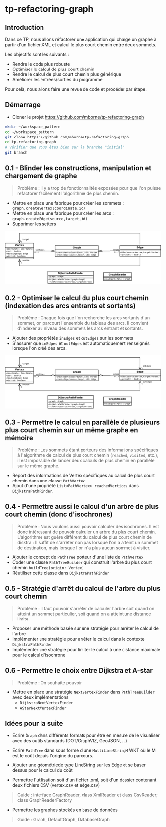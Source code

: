 # tp-refactoring-graph

## Introduction

Dans ce TP, nous allons réfactorer une application qui charge un graphe à partir d'un fichier XML et calcul le plus court chemin entre deux sommets.

Les objectifs sont les suivants :

* Rendre le code plus robuste
* Optimiser le calcul de plus court chemin
* Rendre le calcul de plus court chemin plus générique
* Améliorer les entrées/sorties du programme

Pour celà, nous allons faire une revue de code et procéder par étape.

## Démarrage


* Cloner le projet https://github.com/mborne/tp-refactoring-graph

```bash
mkdir ~/workspace_pattern
cd ~/workspace_pattern
git clone https://github.com/mborne/tp-refactoring-graph
cd tp-refactoring-graph
# vérifier que vous êtes bien sur la branche "initial"
git branch
```


## 0.1 - Blinder les constructions, manipulation et chargement de graphe

> Problème : Il y a trop de fonctionnalités exposées pour que l'on puisse refactorer facilement l'algorithme de plus chemin.

* Mettre en place une fabrique pour créer les sommets : `graph.createVertex(coordinate,id)`
* Mettre en place une fabrique pour créer les arcs : `graph.createEdge(source,target,id)`
* Supprimer les setters

![Modèle 0.1](uml/graph-0.1.png)

## 0.2 - Optimiser le calcul du plus court chemin (indexation des arcs entrants et sortants)

> Problème : Chaque fois que l'on recherche les arcs sortants d'un sommet, on parcourt l'ensemble du tableau des arcs. Il convient d'indexer au niveau des sommets les arcs entrant et sortants.

* Ajouter des propriétés `inEdges` et `outEdges` sur les sommets
* S'assurer que `inEdges` et `outEdges` est automatiquement renseignés lorsque l'on créé des arcs.

![Modèle 0.2](uml/graph-0.2.png)

## 0.3 - Permettre le calcul en parallèle de plusieurs plus court chemin sur un même graphe en mémoire

> Problème : Les sommets étant porteurs des informations spécifiques à l'algorithme de calcul de plus court chemin (`reached`, `visited`, etc.), il est impossible de lancer deux calculs de plus chemin en parallèle sur le même graphe.

* Report des informations de Vertex spécifiques au calcul de plus court chemin dans une classe `PathVertex`
* Ajout d'une propriété `List<PathVertex> reachedVertices` dans `DijkstraPathFinder`.

## 0.4 - Permettre aussi le calcul d'un arbre de plus court chemin (donc d'isochrones)

> Problème : Nous voulons aussi pouvoir calculer des isochrones. Il est donc intéressant de pouvoir calculer un arbre du plus court chemin. L'algorithme est guère différent du calcul de plus court chemin de disktra : Il suffit de s'arrêter non pas lorsque l'on a atteint un sommet de destination, mais lorsque l'on n'a plus aucun sommet à visiter.

* Ajouter le concept de `PathTree` porteur d'une liste de `PathVertex`
* Coder une classe `PathTreeBuilder` qui construit l'arbre du plus court chemin `buildTree(origin: Vertex)`
* Réutiliser cette classe dans `DijkstraPathFinder`


## 0.5 - Stratégie d'arrêt du calcul de l'arbre du plus court chemin

> Problème : Il faut pouvoir s'arrêter de calculer l'arbre soit quand on atteint un sommet particulier, soit quand on a atteint une distance limite.

* Proposer une méthode basée sur une stratégie pour arrêter le calcul de l'arbre
* Implémenter une stratégie pour arrêter le calcul dans le contexte `DijkstraPathFinder`
* Implémenter une stratégie pour limiter le calcul à une distance maximale pour le calcul d'isochrone


## 0.6 - Permettre le choix entre Dijkstra et A-star

> Problème : On souhaite pouvoir 

* Mettre en place une stratégie `NextVertexFinder` dans `PathTreeBuilder` avec deux implémentations
    * `DijkstraNextVertexFinder`
    * `AStarNextVertexFinder`


## Idées pour la suite

* Ecrire ̀`Graph` dans différents formats pour être en mesure de le visualiser avec des outils standards (DOT/GraphVIZ, GeoJSON, ...)

* Ecrire `PathTree` dans sous forme d'une `MultiLineStringM` WKT où le M est le coût depuis l'origine du parcours.

* Ajouter une géométriede type LineString sur les Edge et se baser dessus pour le calcul du coût

* Permettre l'utilisation soit d'un fichier .xml, soit d'un dossier contenant deux fichiers CSV (vertex.csv et edge.csv)

> Guide : interface GraphReader, class XmlReader et class CsvReader; class GraphReaderFactory

* Permettre les graphes stockés en base de données

> Guide : Graph, DefaultGraph, DatabaseGraph

